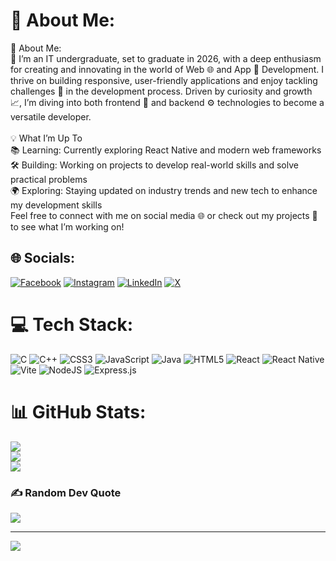 # 💫 About Me:
💫 About Me:<br>🌟 I’m an IT undergraduate, set to graduate in 2026, with a deep enthusiasm for creating and innovating in the world of Web 🌐 and App 📱 Development. I thrive on building responsive, user-friendly applications and enjoy tackling challenges 🧩 in the development process. Driven by curiosity and growth 📈, I’m diving into both frontend 🎨 and backend ⚙️ technologies to become a versatile developer.<br><br>💡 What I’m Up To<br>📚 Learning: Currently exploring React Native and modern web frameworks<br>🛠️ Building: Working on projects to develop real-world skills and solve practical problems<br>🌍 Exploring: Staying updated on industry trends and new tech to enhance my development skills<br>Feel free to connect with me on social media 🌐 or check out my projects 🔗 to see what I’m working on!


## 🌐 Socials:
[![Facebook](https://img.shields.io/badge/Facebook-%231877F2.svg?logo=Facebook&logoColor=white)](https://facebook.com/https://www.facebook.com/syedmuqeem03) [![Instagram](https://img.shields.io/badge/Instagram-%23E4405F.svg?logo=Instagram&logoColor=white)](https://instagram.com/syed_muqeem_03) [![LinkedIn](https://img.shields.io/badge/LinkedIn-%230077B5.svg?logo=linkedin&logoColor=white)](https://linkedin.com/in/syedmuqeemahmed) [![X](https://img.shields.io/badge/X-black.svg?logo=X&logoColor=white)](https://x.com/syedmuqeem03) 

# 💻 Tech Stack:
![C](https://img.shields.io/badge/c-%2300599C.svg?style=for-the-badge&logo=c&logoColor=white) ![C++](https://img.shields.io/badge/c++-%2300599C.svg?style=for-the-badge&logo=c%2B%2B&logoColor=white) ![CSS3](https://img.shields.io/badge/css3-%231572B6.svg?style=for-the-badge&logo=css3&logoColor=white) ![JavaScript](https://img.shields.io/badge/javascript-%23323330.svg?style=for-the-badge&logo=javascript&logoColor=%23F7DF1E) ![Java](https://img.shields.io/badge/java-%23ED8B00.svg?style=for-the-badge&logo=openjdk&logoColor=white) ![HTML5](https://img.shields.io/badge/html5-%23E34F26.svg?style=for-the-badge&logo=html5&logoColor=white) ![React](https://img.shields.io/badge/react-%2320232a.svg?style=for-the-badge&logo=react&logoColor=%2361DAFB) ![React Native](https://img.shields.io/badge/react_native-%2320232a.svg?style=for-the-badge&logo=react&logoColor=%2361DAFB) ![Vite](https://img.shields.io/badge/vite-%23646CFF.svg?style=for-the-badge&logo=vite&logoColor=white) ![NodeJS](https://img.shields.io/badge/node.js-6DA55F?style=for-the-badge&logo=node.js&logoColor=white) ![Express.js](https://img.shields.io/badge/express.js-%23404d59.svg?style=for-the-badge&logo=express&logoColor=%2361DAFB)
# 📊 GitHub Stats:
![](https://github-readme-stats.vercel.app/api?username=syedMuqeem03&theme=dark&hide_border=false&include_all_commits=false&count_private=false)<br/>
![](https://github-readme-streak-stats.herokuapp.com/?user=syedMuqeem03&theme=dark&hide_border=false)<br/>
![](https://github-readme-stats.vercel.app/api/top-langs/?username=syedMuqeem03&theme=dark&hide_border=false&include_all_commits=false&count_private=false&layout=compact)

### ✍️ Random Dev Quote
![](https://quotes-github-readme.vercel.app/api?type=horizontal&theme=dark)

---
[![](https://visitcount.itsvg.in/api?id=syedMuqeem03&icon=0&color=0)](https://visitcount.itsvg.in)

<!-- Proudly created with GPRM ( https://gprm.itsvg.in ) -->
